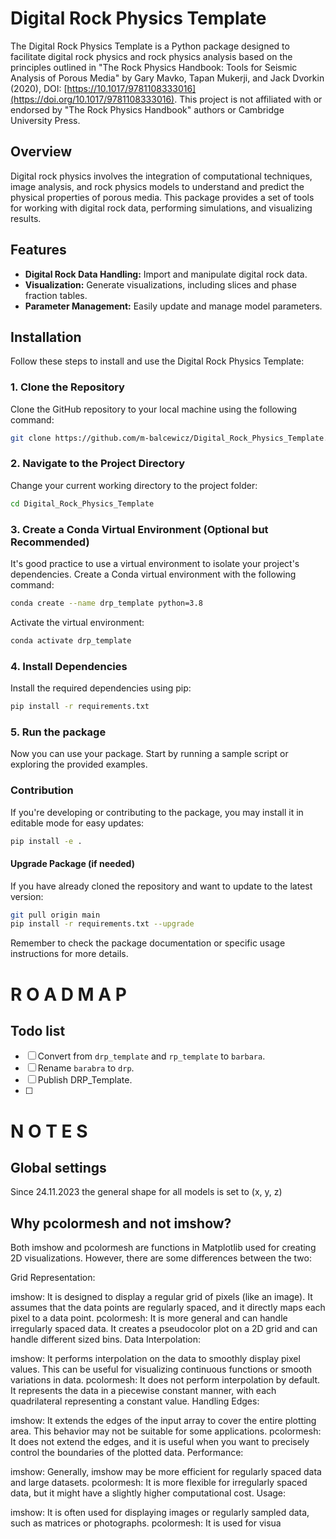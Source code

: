 # Digital Rock Physics Template

The Digital Rock Physics Template is a Python package designed to facilitate digital rock physics and rock physics analysis based on the principles outlined in "The Rock Physics Handbook: Tools for Seismic Analysis of Porous Media" by Gary Mavko, Tapan Mukerji, and Jack Dvorkin (2020), DOI: [https://10.1017/9781108333016](https://doi.org/10.1017/9781108333016). This project is not affiliated with or endorsed by "The Rock Physics Handbook" authors or Cambridge University Press.

## Overview

Digital rock physics involves the integration of computational techniques, image analysis, and rock physics models to understand and predict the physical properties of porous media. This package provides a set of tools for working with digital rock data, performing simulations, and visualizing results.

## Features

- **Digital Rock Data Handling:** Import and manipulate digital rock data.
- **Visualization:** Generate visualizations, including slices and phase fraction tables.
- **Parameter Management:** Easily update and manage model parameters.


## Installation

Follow these steps to install and use the Digital Rock Physics Template:

### 1. Clone the Repository

Clone the GitHub repository to your local machine using the following command:

```bash
git clone https://github.com/m-balcewicz/Digital_Rock_Physics_Template.git
```

### 2. Navigate to the Project Directory
Change your current working directory to the project folder:
```bash
cd Digital_Rock_Physics_Template
```

### 3. Create a Conda Virtual Environment (Optional but Recommended)

It's good practice to use a virtual environment to isolate your project's dependencies. Create a Conda virtual environment with the following command:
```bash
conda create --name drp_template python=3.8
```
Activate the virtual environment:
```bash
conda activate drp_template
```
### 4. Install Dependencies
Install the required dependencies using pip:
```bash
pip install -r requirements.txt
```

### 5. Run the package
Now you can use your package. Start by running a sample script or exploring the provided examples.

### Contribution
If you're developing or contributing to the package, you may install it in editable mode for easy updates:
```bash
pip install -e .
```
#### Upgrade Package (if needed)
If you have already cloned the repository and want to update to the latest version:
```bash
git pull origin main
pip install -r requirements.txt --upgrade
```
Remember to check the package documentation or specific usage instructions for more details.

# R O A D M A P
## Todo list
- [ ] Convert from `drp_template` and `rp_template` to `barbara`.
- [ ] Rename `barabra` to `drp`.
- [ ] Publish DRP_Template.
- [ ] 


# N O T E S
## Global settings
Since 24.11.2023 the general shape for all models is set to (x, y, z)


## Why pcolormesh and not imshow?
Both imshow and pcolormesh are functions in Matplotlib used for creating 2D visualizations. However, there are some differences between the two:

Grid Representation:

imshow: It is designed to display a regular grid of pixels (like an image). It assumes that the data points are regularly spaced, and it directly maps each pixel to a data point.
pcolormesh: It is more general and can handle irregularly spaced data. It creates a pseudocolor plot on a 2D grid and can handle different sized bins.
Data Interpolation:

imshow: It performs interpolation on the data to smoothly display pixel values. This can be useful for visualizing continuous functions or smooth variations in data.
pcolormesh: It does not perform interpolation by default. It represents the data in a piecewise constant manner, with each quadrilateral representing a constant value.
Handling Edges:

imshow: It extends the edges of the input array to cover the entire plotting area. This behavior may not be suitable for some applications.
pcolormesh: It does not extend the edges, and it is useful when you want to precisely control the boundaries of the plotted data.
Performance:

imshow: Generally, imshow may be more efficient for regularly spaced data and large datasets.
pcolormesh: It is more flexible for irregularly spaced data, but it might have a slightly higher computational cost.
Usage:

imshow: It is often used for displaying images or regularly sampled data, such as matrices or photographs.
pcolormesh: It is used for visua